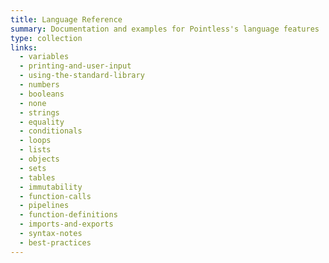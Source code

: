 ```yaml
---
title: Language Reference
summary: Documentation and examples for Pointless's language features
type: collection
links:
  - variables
  - printing-and-user-input
  - using-the-standard-library
  - numbers
  - booleans
  - none
  - strings
  - equality
  - conditionals
  - loops
  - lists
  - objects
  - sets
  - tables
  - immutability
  - function-calls
  - pipelines
  - function-definitions
  - imports-and-exports
  - syntax-notes
  - best-practices
---
```

